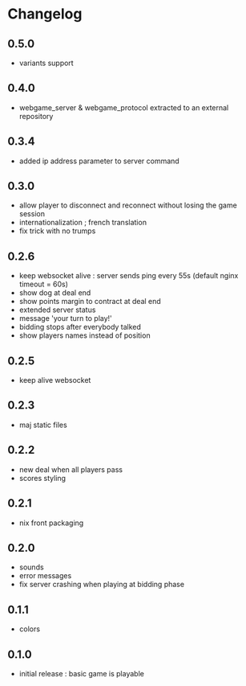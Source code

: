 # Changelog

## 0.5.0

- variants support

## 0.4.0

- webgame_server & webgame_protocol extracted to an external repository

## 0.3.4

- added ip address parameter to server command

## 0.3.0

- allow player to disconnect and reconnect without losing the game session
- internationalization ; french translation
- fix trick with no trumps

## 0.2.6

- keep websocket alive : server sends ping every 55s (default nginx timeout = 60s)
- show dog at deal end
- show points margin to contract at deal end
- extended server status
- message 'your turn to play!'
- bidding stops after everybody talked
- show players names instead of position

## 0.2.5

- keep alive websocket

## 0.2.3

- maj static files

## 0.2.2

- new deal when all players pass
- scores styling

## 0.2.1

- nix front packaging

## 0.2.0

- sounds
- error messages
- fix server crashing when playing at bidding phase

## 0.1.1

- colors

## 0.1.0

- initial release : basic game is playable
